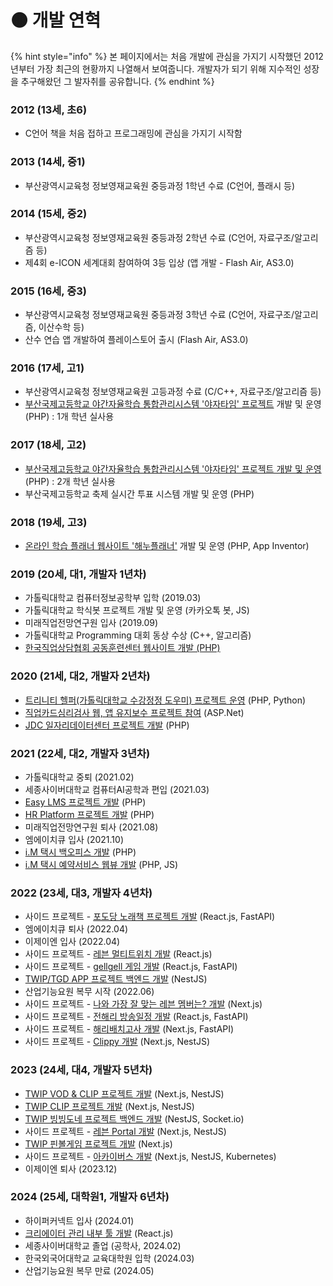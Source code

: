 # 🟤 개발 연혁

{% hint style="info" %}
본 페이지에서는 처음 개발에 관심을 가지기 시작했던 2012년부터 가장 최근의 현황까지 나열해서 보여줍니다. 개발자가 되기 위해 지수적인 성장을 추구해왔던 그 발자취를 공유합니다.
{% endhint %}



### 2012 (13세, 초6)

* C언어 책을 처음 접하고 프로그래밍에 관심을 가지기 시작함

### 2013 (14세, 중1)

* 부산광역시교육청 정보영재교육원 중등과정 1학년 수료 (C언어, 플래시 등)

### 2014 (15세, 중2)

* 부산광역시교육청 정보영재교육원 중등과정 2학년 수료 (C언어, 자료구조/알고리즘 등)
* 제4회 e-ICON 세계대회 참여하여 3등 입상 (앱 개발 - Flash Air, AS3.0)

### 2015 (16세, 중3)

* 부산광역시교육청 정보영재교육원 중등과정 3학년 수료 (C언어, 자료구조/알고리즘, 이산수학 등)
* 산수 연습 앱 개발하여 플레이스토어 출시 (Flash Air, AS3.0)

### 2016 (17세, 고1)

* 부산광역시교육청 정보영재교육원 고등과정 수료 (C/C++, 자료구조/알고리즘 등)
* [부산국제고등학교 야간자율학습 통합관리시스템 '야자타임' 프로젝트](side/yajatime.md) 개발 및 운영 (PHP) : 1개 학년 실사용

### 2017 (18세, 고2)

* [부산국제고등학교 야간자율학습 통합관리시스템 '야자타임' 프로젝트 개발 및 운영](side/yajatime.md) (PHP) : 2개 학년 실사용
* 부산국제고등학교 축제 실시간 투표 시스템 개발 및 운영 (PHP)

### 2018 (19세, 고3)

* [온라인 학습 플래너 웹사이트 '해누플래너'](side/haenu-planner.md) 개발 및 운영 (PHP, App Inventor)

### 2019 (20세, 대1, 개발자 1년차)

* 가톨릭대학교 컴퓨터정보공학부 입학 (2019.03)
* 가톨릭대학교 학식봇 프로젝트 개발 및 운영 (카카오톡 봇, JS)
* 미래직업전망연구원 입사 (2019.09)
* 가톨릭대학교 Programming 대회 동상 수상 (C++, 알고리즘)
* [한국직업상담협회 공동훈련센터 웹사이트 개발 (PHP)](portfolio/hrd-kvoca-org.md)

### 2020 (21세, 대2, 개발자 2년차)

* [트리니티 헬퍼(가톨릭대학교 수강정정 도우미) 프로젝트 운영](side/trinity-helper.md) (PHP, Python)
* [직업카드심리검사 웹, 앱 유지보수 프로젝트 참여](portfolio/jobcard.md) (ASP.Net)
* [JDC 일자리데이터센터 프로젝트 개발](portfolio/job-data-center.md) (PHP)

### 2021 (22세, 대2, 개발자 3년차)

* 가톨릭대학교 중퇴 (2021.02)
* 세종사이버대학교 컴퓨터AI공학과 편입 (2021.03)
* [Easy LMS 프로젝트 개발](portfolio/easy-lms.md) (PHP)
* [HR Platform 프로젝트 개발](portfolio/hr-platform.md) (PHP)
* 미래직업전망연구원 퇴사 (2021.08)
* 엠에이치큐 입사 (2021.10)
* [i.M 택시 백오피스 개발](portfolio/imtaxi-backoffice.md) (PHP)
* [i.M 택시 예약서비스 웹뷰 개발](portfolio/imtaxi-reservation-webview.md) (PHP, JS)

### 2022 (23세, 대3, 개발자 4년차)

* 사이드 프로젝트 - [포도당 노래책 프로젝트 개발](side/music-c6h12o6-kr.md) (React.js, FastAPI)
* 엠에이치큐 퇴사 (2022.04)
* 이제이엔 입사 (2022.04)
* 사이드 프로젝트 - [레븐 멀티트위치 개발](side/leaven-multi.md) (React.js)
* 사이드 프로젝트 - [gellgell 게임 개발](side/gellgell.md) (React.js, FastAPI)
* [TWIP/TGD APP 프로젝트 백엔드 개발](portfolio/twip-tgd-app.md) (NestJS)
* 산업기능요원 복무 시작 (2022.06)
* 사이드 프로젝트 - [나와 가장 잘 맞는 레븐 멤버는? 개발](side/leaven-minigame.md) (Next.js)
* 사이드 프로젝트 - [전해리 방송일정 개발](side/junharry.md) (React.js, FastAPI)
* 사이드 프로젝트 - [해리배치고사 개발](side/test-junharry.md) (Next.js, FastAPI)
* 사이드 프로젝트 - [Clippy 개발](side/clippy.md) (Next.js, NestJS)

### 2023 (24세, 대4, 개발자 5년차)

* [TWIP VOD & CLIP 프로젝트 개발](portfolio/twip-vod-clip.md) (Next.js, NestJS)
* [TWIP CLIP 프로젝트 개발](portfolio/twip-clip.md) (Next.js, NestJS)
* [TWIP 빙빙도네 프로젝트 백엔드 개발](portfolio/twip-bingbing.md) (NestJS, Socket.io)
* 사이드 프로젝트 - [레븐 Portal 개발](side/leaven-portal.md) (Next.js, NestJS)
* [TWIP 핀볼게임 프로젝트 개발](portfolio/twip-pinball.md) (Next.js)
* 사이드 프로젝트 - [아카이버스 개발](side/archivers.md) (Next.js, NestJS, Kubernetes)
* 이제이엔 퇴사 (2023.12)

### 2024 (25세, 대학원1, 개발자 6년차)

* 하이퍼커넥트 입사 (2024.01)
* [크리에이터 관리 내부 툴 개발](portfolio/undefined.md) (React.js)
* 세종사이버대학교 졸업 (공학사, 2024.02)
* 한국외국어대학교 교육대학원 입학 (2024.03)
* 산업기능요원 복무 만료 (2024.05)

